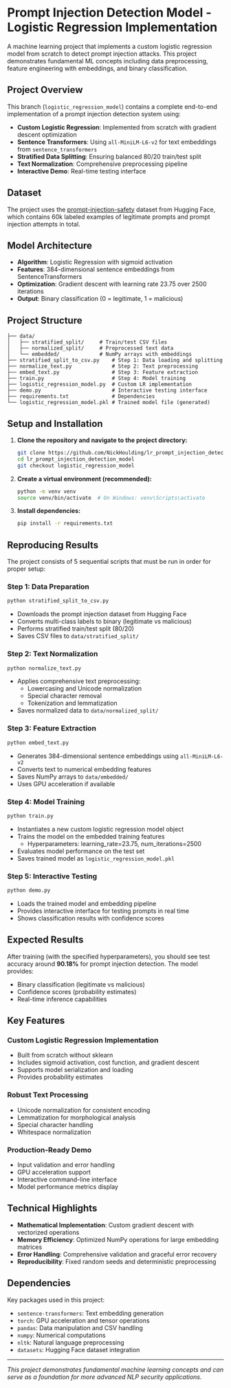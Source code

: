 # Prompt Injection Detection Model - Logistic Regression Implementation

A machine learning project that implements a custom logistic regression model from scratch to detect prompt injection attacks. This project demonstrates fundamental ML concepts including data preprocessing, feature engineering with embeddings, and binary classification.

## Project Overview

This branch (`logistic_regression_model`) contains a complete end-to-end implementation of a prompt injection detection system using:

- **Custom Logistic Regression**: Implemented from scratch with gradient descent optimization
- **Sentence Transformers**: Using `all-MiniLM-L6-v2` for text embeddings from `sentence_transformers`
- **Stratified Data Splitting**: Ensuring balanced 80/20 train/test split
- **Text Normalization**: Comprehensive preprocessing pipeline
- **Interactive Demo**: Real-time testing interface

## Dataset

The project uses the [prompt-injection-safety](https://huggingface.co/datasets/jayavibhav/prompt-injection-safety) dataset from Hugging Face, which contains 60k labeled examples of legitimate prompts and prompt injection attempts in total.

## Model Architecture

- **Algorithm**: Logistic Regression with sigmoid activation
- **Features**: 384-dimensional sentence embeddings from SentenceTransformers
- **Optimization**: Gradient descent with learning rate 23.75 over 2500 iterations
- **Output**: Binary classification (0 = legitimate, 1 = malicious)

## Project Structure

```
├── data/
│   ├── stratified_split/     # Train/test CSV files
│   ├── normalized_split/     # Preprocessed text data
│   └── embedded/             # NumPy arrays with embeddings
├── stratified_split_to_csv.py    # Step 1: Data loading and splitting
├── normalize_text.py             # Step 2: Text preprocessing
├── embed_text.py                 # Step 3: Feature extraction
├── train.py                      # Step 4: Model training
├── logistic_regression_model.py  # Custom LR implementation
├── demo.py                       # Interactive testing interface
├── requirements.txt              # Dependencies
└── logistic_regression_model.pkl # Trained model file (generated)
```

## Setup and Installation

1. **Clone the repository and navigate to the project directory:**
   ```bash
   git clone https://github.com/NickHoulding/lr_prompt_injection_detection_model.git
   cd lr_prompt_injection_detection_model
   git checkout logistic_regression_model
   ```

2. **Create a virtual environment (recommended):**
   ```bash
   python -m venv venv
   source venv/bin/activate  # On Windows: venv\Scripts\activate
   ```

3. **Install dependencies:**
   ```bash
   pip install -r requirements.txt
   ```

## Reproducing Results

The project consists of 5 sequential scripts that must be run in order for proper setup:

### Step 1: Data Preparation
```bash
python stratified_split_to_csv.py
```
- Downloads the prompt injection dataset from Hugging Face
- Converts multi-class labels to binary (legitimate vs malicious)
- Performs stratified train/test split (80/20)
- Saves CSV files to `data/stratified_split/`

### Step 2: Text Normalization
```bash
python normalize_text.py
```
- Applies comprehensive text preprocessing:
  - Lowercasing and Unicode normalization
  - Special character removal
  - Tokenization and lemmatization
- Saves normalized data to `data/normalized_split/`

### Step 3: Feature Extraction
```bash
python embed_text.py
```
- Generates 384-dimensional sentence embeddings using `all-MiniLM-L6-v2`
- Converts text to numerical embedding features
- Saves NumPy arrays to `data/embedded/`
- Uses GPU acceleration if available

### Step 4: Model Training
```bash
python train.py
```
- Instantiates a new custom logistic regression model object
- Trains the model on the embedded training features
    - Hyperparameters: learning_rate=23.75, num_iterations=2500
- Evaluates model performance on the test set
- Saves trained model as `logistic_regression_model.pkl`

### Step 5: Interactive Testing
```bash
python demo.py
```
- Loads the trained model and embedding pipeline
- Provides interactive interface for testing prompts in real time
- Shows classification results with confidence scores

## Expected Results

After training (with the specified hyperparameters), you should see test accuracy around **90.18%** for prompt injection detection. The model provides:

- Binary classification (legitimate vs malicious)
- Confidence scores (probability estimates)
- Real-time inference capabilities

## Key Features

### Custom Logistic Regression Implementation
- Built from scratch without sklearn
- Includes sigmoid activation, cost function, and gradient descent
- Supports model serialization and loading
- Provides probability estimates

### Robust Text Processing
- Unicode normalization for consistent encoding
- Lemmatization for morphological analysis
- Special character handling
- Whitespace normalization

### Production-Ready Demo
- Input validation and error handling
- GPU acceleration support
- Interactive command-line interface
- Model performance metrics display

## Technical Highlights

- **Mathematical Implementation**: Custom gradient descent with vectorized operations
- **Memory Efficiency**: Optimized NumPy operations for large embedding matrices
- **Error Handling**: Comprehensive validation and graceful error recovery
- **Reproducibility**: Fixed random seeds and deterministic preprocessing

## Dependencies

Key packages used in this project:
- `sentence-transformers`: Text embedding generation
- `torch`: GPU acceleration and tensor operations
- `pandas`: Data manipulation and CSV handling
- `numpy`: Numerical computations
- `nltk`: Natural language preprocessing
- `datasets`: Hugging Face dataset integration

---

*This project demonstrates fundamental machine learning concepts and can serve as a foundation for more advanced NLP security applications.*